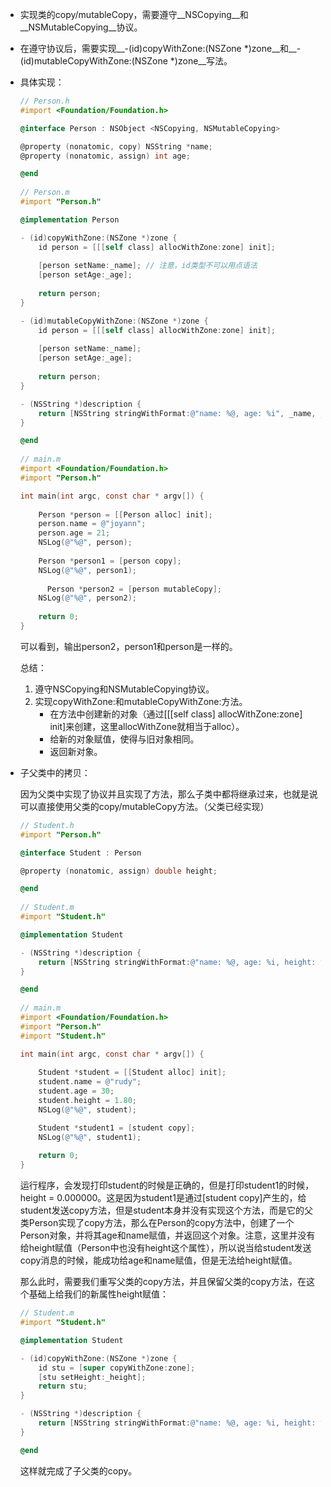 - 实现类的copy/mutableCopy，需要遵守__NSCopying__和__NSMutableCopying__协议。
  
- 在遵守协议后，需要实现__-(id)copyWithZone:(NSZone *)zone__和__-(id)mutableCopyWithZone:(NSZone *)zone__写法。
  
- 具体实现：
  
  ``` objective-c
  // Person.h
  #import <Foundation/Foundation.h>
  
  @interface Person : NSObject <NSCopying, NSMutableCopying>
  
  @property (nonatomic, copy) NSString *name;
  @property (nonatomic, assign) int age;
  
  @end
    
  // Person.m
  #import "Person.h"
  
  @implementation Person
  
  - (id)copyWithZone:(NSZone *)zone {
      id person = [[[self class] allocWithZone:zone] init];
      
      [person setName:_name]; // 注意，id类型不可以用点语法
      [person setAge:_age];
      
      return person;
  }
  
  - (id)mutableCopyWithZone:(NSZone *)zone {
      id person = [[[self class] allocWithZone:zone] init];
      
      [person setName:_name];
      [person setAge:_age];
      
      return person;
  }
  
  - (NSString *)description {
      return [NSString stringWithFormat:@"name: %@, age: %i", _name, _age];
  }
  
  @end
    
  // main.m
  #import <Foundation/Foundation.h>
  #import "Person.h"
  
  int main(int argc, const char * argv[]) {
      
      Person *person = [[Person alloc] init];
      person.name = @"joyann";
      person.age = 21;
      NSLog(@"%@", person);
      
      Person *person1 = [person copy];
      NSLog(@"%@", person1);
    
    	Person *person2 = [person mutableCopy];
      NSLog(@"%@", person2);
    
      return 0;
  }
  ```
  
  可以看到，输出person2，person1和person是一样的。
  
  总结：
  
  1. 遵守NSCopying和NSMutableCopying协议。
  2. 实现copyWithZone:和mutableCopyWithZone:方法。
     - 在方法中创建新的对象（通过[[[self class] allocWithZone:zone] init]来创建，这里allocWithZone就相当于alloc）。
     - 给新的对象赋值，使得与旧对象相同。
     - 返回新对象。
  
- 子父类中的拷贝：
  
  因为父类中实现了协议并且实现了方法，那么子类中都将继承过来，也就是说可以直接使用父类的copy/mutableCopy方法。（父类已经实现）
  
  ``` objective-c
  // Student.h
  #import "Person.h"
  
  @interface Student : Person
  
  @property (nonatomic, assign) double height;
  
  @end
    
  // Student.m
  #import "Student.h"
  
  @implementation Student
  
  - (NSString *)description {
      return [NSString stringWithFormat:@"name: %@, age: %i, height: %f", [self name], [self age], _height];
  }
  
  @end
    
  // main.m
  #import <Foundation/Foundation.h>
  #import "Person.h"
  #import "Student.h"
  
  int main(int argc, const char * argv[]) {
      
      Student *student = [[Student alloc] init];
      student.name = @"rudy";
      student.age = 30;
      student.height = 1.80;
      NSLog(@"%@", student);
  
      Student *student1 = [student copy];
      NSLog(@"%@", student1);
      
      return 0;
  }
  ```
  
  运行程序，会发现打印student的时候是正确的，但是打印student1的时候，height = 0.000000。这是因为student1是通过[student copy]产生的，给student发送copy方法，但是student本身并没有实现这个方法，而是它的父类Person实现了copy方法，那么在Person的copy方法中，创建了一个Person对象，并将其age和name赋值，并返回这个对象。注意，这里并没有给height赋值（Person中也没有height这个属性），所以说当给student发送copy消息的时候，能成功给age和name赋值，但是无法给height赋值。
  
  那么此时，需要我们重写父类的copy方法，并且保留父类的copy方法，在这个基础上给我们的新属性height赋值：
  
  ``` objective-c
  // Student.m
  #import "Student.h"
  
  @implementation Student
  
  - (id)copyWithZone:(NSZone *)zone {
      id stu = [super copyWithZone:zone];
      [stu setHeight:_height];
      return stu;
  }
  
  - (NSString *)description {
      return [NSString stringWithFormat:@"name: %@, age: %i, height: %f", [self name], [self age], _height];
  }
  
  @end
  ```
  
  这样就完成了子父类的copy。